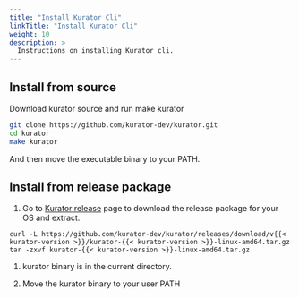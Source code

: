 ```yaml
---
title: "Install Kurator Cli"
linkTitle: "Install Kurator Cli"
weight: 10
description: >
  Instructions on installing Kurator cli.
---
```


## Install from source

Download kurator source and run make kurator

```bash
git clone https://github.com/kurator-dev/kurator.git
cd kurator
make kurator
```

And then move the executable binary to your PATH.

## Install from release package

1. Go to [Kurator release](https://github.com/kurator-dev/kurator/releases) page to download the release package for your OS and extract.

```console
curl -L https://github.com/kurator-dev/kurator/releases/download/v{{< kurator-version >}}/kurator-{{< kurator-version >}}-linux-amd64.tar.gz
tar -zxvf kurator-{{< kurator-version >}}-linux-amd64.tar.gz
```

1. kurator binary is in the current directory.

1. Move the kurator binary to your user PATH
